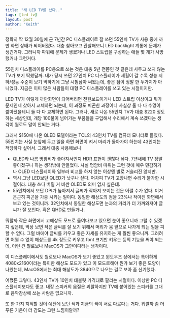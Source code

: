 ```yaml
---
title: "새 LED TV를 샀다.."
tags: [led tv]
layout: post
author: "Keith"
---
```


정확히 딱 12월 30일에 근 7년간 PC 디스플레이로 잘 쓰던 55인치 TV가 사용 중에 까만 화면 상태가 되어버렸다. 대충 찾아보고 관찰해보니 LED backlight 계통에 문제가 생긴거다. 그러니까 파워에 문제가 생겼거나 LED 스트립을 구성하는 애들 몇 개가 사망했거나 그런거다.

55인치 디스플레이를 PC용으로 쓰는 것은 대충 5년 전쯤인 것 같은데 사두고 쓰지 않는 TV가 보기 딱했달까. 내가 당시 쓰던 27인치 PC 디스플레이가 세월이 갈 수록 성능 저하/성능 수준이 보기 딱하기에 그냥 시험삼아 써봤는데, 좋은 점이 정말 한 두가지가 아니었다. 지금은 이미 많은 사람들이 대형 PC 디스플레이를 쓰고 있는 시절이지만.

LED TV가 이렇게 까만화면이 되어버리면 전원보드이거나 LED 스트립 이상이고 뭐가 문제인제 찾아서 교체하면 되는데, 이 과정도 피곤한 과정이니 사실상 둘 다 다 수명이 짧아졌을테니 둘 다 다 교체하면 된다. 그러나, 새로 나온 55인치 TV가 대충 $220 정도하는 세상인데, 개당 100불이 넘어가는 부품들을 구입해서 수리해서 계속 쓰겠다는 생각이 뭘로도 말이 안되는 거다. 

그래서 $150에 나온 QLED 모델이라는 TCL의 43인치 TV를 컴퓨터 모니터로 들였다. 55인치는 사실 눈앞에 두고 일을 하면 화면이 켜서 머리가 돌아가야 하는데 43인치는 적당하다 싶어서. 그래서 대충 사용해보니

- QLED라 나름 명암비가 좋아져서인지 HDR 표현이 괜찮다 싶다. 7년새에 TV 정말 좋아졌구나 하는 생각밖에 안들었다. 사실 명암비 따위는 그런 것에 매우 민감하거나 OLED 디스플레이와 일부러 비교를 하지 않는 이상엔 별로 거슬리진 않지만. 
- 역시 그냥 LED보단 QLED가 낫구나 싶다. 어차피 TV가 고장나면 수리가 불가한 시절이라. 대충 쓰다 버릴 거 비싼 OLED도 의미 없지 싶은데.
- 55인치에서 보단 DPI가 높아져서 글씨가 작아져 보이는 것은 어쩔 수가 없다. 이거 은근히 피곤을 가중 시키는 일이다. 동일한 해상도의 점을 23%나 작아진 화면에서 보고 있는 것이니까. 32인치에서 동일한 해상도면 눈과의 거리가 더 가까와져야 글씨가 잘 보인다. 혹은 QHD로 만들거나.

뭐랄까 작은 화면에서 고해상도 모드로 들여다보고 있으면 눈이 좋으니까 그럴 수 있겠지 싶은데, 막상 보면 작은 글씨를 잘 보기 위해서 머리가 몸 앞으로 나가게 되는 일을 피할 수 없다. 그럴 바에야 글씨를 키우고 좋은 자세를 유지하는 게 훨씬 좋으니까. 그러려면 어쩔 수 없이 해상도를 4k 정도로 키우고 font 크기만 키우는 등의 기능을 써야 되는데, 이런 건 뭘로보나 MacOS가 그만이다라는 생각이다.

이 디스플레이에서도 뭘로보나 MacOS가 보기 좋았고 윈도우즈 상에서는 특이하게 4080x2160이라는 특이한 해상도 모드가 있고 이 모드로해야 뭔가 보기 좋은 모양이 나왔는데, MacOS에서는 최대 해상도가 3840으로 나오는 걸로 보아 좀 신기했다. 

어쨌든 그렇다. 43인치 TV가 10인치 태블릿 가격대로 팔리는 시절이다. 이상한 PC 디스플레이보다도 좋고. 내장 스피커의 음질은 괴랄하지만 TV에 붙어있는 스피커를 그대로 음악감상에 쓰는 사람은 없으니까.

또 한 가지 지적할 것이 예전에 보던 색과 지금의 색이 서로 다르다는 거다. 뭐랄까 좀 더 푸른 기운이 더 감도는 그런 느낌이랄까?
